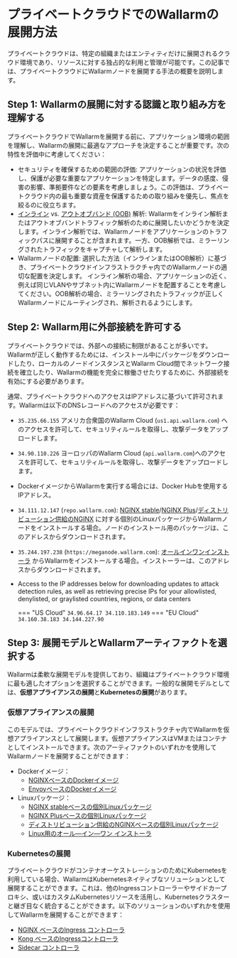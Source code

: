 [ip-lists-docs]:                    ../../user-guides/ip-lists/overview.md

# プライベートクラウドでのWallarmの展開方法

プライベートクラウドは、特定の組織またはエンティティだけに展開されるクラウド環境であり、リソースに対する独占的な利用と管理が可能です。この記事では、プライベートクラウドにWallarmノードを展開する手法の概要を説明します。

## Step 1: Wallarmの展開に対する認識と取り組み方を理解する

プライベートクラウドでWallarmを展開する前に、アプリケーション環境の範囲を理解し、Wallarmの展開に最適なアプローチを決定することが重要です。次の特性を評価中に考慮してください：

* セキュリティを確保するための範囲の評価: アプリケーションの状況を評価し、保護が必要な重要なアプリケーションを特定します。データの感度、侵害の影響、準拠要件などの要素を考慮しましょう。この評価は、プライベートクラウド内の最も重要な資産を保護するための取り組みを優先し、焦点を絞るのに役立ちます。
* [インライン](../inline/overview.md) vs. [アウトオブバンド (OOB)](../oob/overview.md) 解析: Wallarmをインライン解析またはアウトオブバンドトラフィック解析のために展開したいかどうかを決定します。インライン解析では、Wallarmノードをアプリケーションのトラフィックパスに展開することが含まれます。一方、OOB解析では、ミラーリングされたトラフィックをキャプチャして解析します。
* Wallarmノードの配置: 選択した方法（インラインまたはOOB解析）に基づき、プライベートクラウドインフラストラクチャ内でのWallarmノードの適切な配置を決定します。 インライン解析の場合、アプリケーションの近く、例えば同じVLANやサブネット内にWallarmノードを配置することを考慮してください。OOB解析の場合、ミラーリングされたトラフィックが正しくWallarmノードにルーティングされ、解析されるようにします。

## Step 2: Wallarm用に外部接続を許可する

プライベートクラウドでは、外部への接続に制限があることが多いです。Wallarmが正しく動作するためには、インストール中にパッケージをダウンロードしたり、ローカルのノードインスタンスとWallarm Cloud間でネットワーク接続を確立したり、Wallarmの機能を完全に稼働させたりするために、外部接続を有効にする必要があります。

通常、プライベートクラウドへのアクセスはIPアドレスに基づいて許可されます。Wallarmは以下のDNSレコードへのアクセスが必要です：

* `35.235.66.155` アメリカ合衆国のWallarm Cloud (`us1.api.wallarm.com`) へのアクセスを許可して、セキュリティルールを取得し、攻撃データをアップロードします。
* `34.90.110.226` ヨーロッパのWallarm Cloud (`api.wallarm.com`)へのアクセスを許可して、セキュリティルールを取得し、攻撃データをアップロードします。
* DockerイメージからWallarmを実行する場合には、Docker Hubを使用するIPアドレス。
* `34.111.12.147` (`repo.wallarm.com`): [NGINX stable](../nginx/dynamic-module.md)/[NGINX Plus](../nginx-plus.md)/[ディストリビューション供給のNGINX](../nginx/dynamic-module-from-distr.md) に対する個別のLinuxパッケージからWallarmノードをインストールする場合。ノードのインストール用のパッケージは、このアドレスからダウンロードされます。
* `35.244.197.238` (`https://meganode.wallarm.com`): [オールインワンインストーラ](../nginx/all-in-one.md) からWallarmをインストールする場合。インストーラーは、このアドレスからダウンロードされます。
* Access to the IP addresses below for downloading updates to attack detection rules, as well as retrieving precise IPs for your allowlisted, denylisted, or graylisted countries, regions, or data centers

    === "US Cloud"
        ```
        34.96.64.17
        34.110.183.149
        ```
    === "EU Cloud"
        ```
        34.160.38.183
        34.144.227.90
        ```

## Step 3: 展開モデルとWallarmアーティファクトを選択する

Wallarmは柔軟な展開モデルを提供しており、組織はプライベートクラウド環境に最も適したオプションを選択することができます。一般的な展開モデルとしては、**仮想アプライアンスの展開**と**Kubernetesの展開**があります。

### 仮想アプライアンスの展開

このモデルでは、プライベートクラウドインフラストラクチャ内でWallarmを仮想アプライアンスとして展開します。仮想アプライアンスはVMまたはコンテナとしてインストールできます。次のアーティファクトのいずれかを使用してWallarmノードを展開することができます：

* Dockerイメージ：
    * [NGINXベースのDockerイメージ](../../admin-en/installation-docker-en.md)
    * [EnvoyベースのDockerイメージ](../../admin-en/installation-guides/envoy/envoy-docker.md)
* Linuxパッケージ：
    * [NGINX stableベースの個別Linuxパッケージ](../nginx/dynamic-module.md)
    * [NGINX Plusベースの個別Linuxパッケージ](../nginx-plus.md)
    * [ディストリビューション供給のNGINXベースの個別Linuxパッケージ](../nginx/dynamic-module-from-distr.md)
    * [Linux用のオール―イン―ワン インストーラ  ](../nginx/all-in-one.md)

### Kubernetesの展開

プライベートクラウドがコンテナオーケストレーションのためにKubernetesを利用している場合、WallarmはKubernetesネイティブなソリューションとして展開することができます。これは、他のIngressコントローラーやサイドカープロキシ、或いはカスタムKubernetesリソースを活用し、Kubernetesクラスターと継ぎ目なく統合することができます。以下のソリューションのいずれかを使用してWallarmを展開することができます：

* [NGINX ベースのIngress コントローラ  ](../../admin-en/installation-kubernetes-en.md)
* [Kong ベースのIngressコントローラ](../kubernetes/kong-ingress-controller/deployment.md)
* [Sidecar コントローラ](../kubernetes/sidecar-proxy/deployment.md)